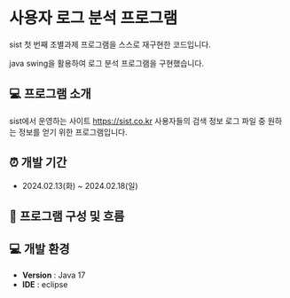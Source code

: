 # 사용자 로그 분석 프로그램
sist 첫 번째 조별과제 프로그램을 스스로 재구현한 코드입니다.

java swing을 활용하여 로그 분석 프로그램을 구현했습니다.

## 💻 프로그램 소개
sist에서 운영하는 사이트 https://sist.co.kr 사용자들의 검색 정보 로그 파일 중 원하는 정보를 얻기 위한 프로그램입니다.

## ⏰ 개발 기간
- 2024.02.13(화) ~ 2024.02.18(일)

## 💾 프로그램 구성 및 흐름


## 💻 개발 환경
- **Version** : Java 17
- **IDE** : eclipse
